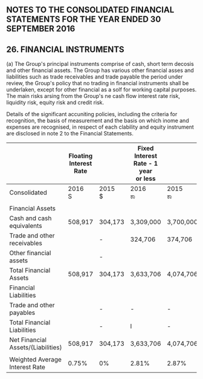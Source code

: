 ## NOTES TO THE CONSOLIDATED FINANCIAL STATEMENTS FOR THE YEAR ENDED 30 SEPTEMBER 2016

## 26. FINANCIAL INSTRUMENTS

(a) The Group's principal instruments comprise of cash, short term decosis and other financial assets. The Group has various other financial asses and liabilities such as trade receivables and trade payable the period under review, the Group's policy that no trading in financial instruments shall be underlaken, except for other financial as a solf for working capital purposes. The main risks arsing from the Group's ne cash flow interest rate risk, liquidity risk, equity risk and credit risk.

Details of the significant accuniting policies, including the criteria for recognition, the basis of measurement and the basis on which inome and expenses are recognised, in respect of each clability and equity instrument are disclosed in note 2 to the Financial Statements.

|                                    | Floating Interest Rate |            | Fixed Interest Rate - 1 year<br>or less |            | Non-interest bearing |           | Total      |           |
|------------------------------------|------------------------|------------|-----------------------------------------|------------|----------------------|-----------|------------|-----------|
| Consolidated                       | 2016<br>S              | 2015<br>\$ | 2016<br>ಕಾ                              | 2015<br>ಕಾ | 2016<br>S            | 2015<br>S | 2016<br>ಕಾ | 2015<br>S |
|                                    |                        |            |                                         |            |                      |           |            |           |
| Financial Assets                   |                        |            |                                         |            |                      |           |            |           |
| Cash and cash equivalents          | 508,917                | 304,173    | 3,309,000                               | 3,700,000  |                      |           | 3,817,917  | 4,004,173 |
| Trade and other receivables        |                        | -          | 324,706                                 | 374,706    | 101,627              | 55,415    | 426,333    | 430,121   |
| Other financial assets             |                        | -          |                                         |            | 407,687              | 128,132   | 407,687    | 128,132   |
| Total Financial Assets             | 508,917                | 304,173    | 3,633,706                               | 4,074,706  | 509,314              | 183,547   | 4,651,937  | 4,562,426 |
| Financial Liabilities              |                        |            |                                         |            |                      |           |            |           |
| Trade and other payables           |                        | -          | -                                       | -          | (313,935)            | (239,686) | (313,935)  | (239,686) |
| Total Financial Liabilities        |                        | -          | l                                       | -          | (313,935)            | (239,686) | (313,935)  | (239,686) |
| Net Financial Assets/(Liabilities) | 508,917                | 304,173    | 3,633,706                               | 4,074,706  | 195,379              | (56,139)  | 4,338,002  | 4,322,740 |
|                                    |                        |            |                                         |            |                      |           |            |           |
| Weighted Average Interest Rate     | 0.75%                  | 0%         | 2.81%                                   | 2.87%      |                      |           |            |           |